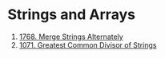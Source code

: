 # Strings and Arrays

1. [1768. Merge Strings Alternately](https://leetcode.com/problems/merge-strings-alternately/description/?envType=study-plan-v2&envId=leetcode-75)
2. [1071. Greatest Common Divisor of Strings](https://leetcode.com/problems/greatest-common-divisor-of-strings/description/?envType=study-plan-v2&envId=leetcode-75)
